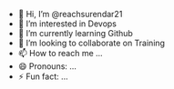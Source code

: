 - 👋 Hi, I’m @reachsurendar21
- 👀 I’m interested in Devops
- 🌱 I’m currently learning Github
- 💞️ I’m looking to collaborate on Training
- 📫 How to reach me ...
- 😄 Pronouns: ...
- ⚡ Fun fact: ...

<!---
reachsurendar21/reachsurendar21 is a ✨ special ✨ repository because its `README.md` (this file) appears on your GitHub profile.
You can click the Preview link to take a look at your changes.
--->
